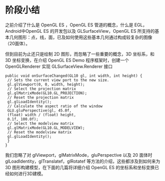 # 阶段小结  
  
之前介绍了什么是 OpenGL ES ，OpenGL ES 管道的概念，什么是 EGL，Android中OpenGL ES 的开发包以及 GLSurfaceView，OpenGL ES 所支持的基本几何图形：点，线，面，已及如何使用这些基本几何通过构成较复杂的图像（20面体）。

但到目前为止还只是绘制 2D 图形，而忽略了一些重要的概念，3D 坐标系，和 3D 坐标变换，在介绍 OpenGL ES Demo 程序框架时，创建一个 OpenGLRenderer 实现 GLSurfaceView.Renderer 接口

```
public void onSurfaceChanged(GL10 gl, int width, int height) {
 // Sets the current view port to the new size.
 gl.glViewport(0, 0, width, height);
 // Select the projection matrix
 gl.glMatrixMode(GL10.GL_PROJECTION);
 // Reset the projection matrix
 gl.glLoadIdentity();
 // Calculate the aspect ratio of the window
 GLU.gluPerspective(gl, 45.0f,
 (float) width / (float) height,
 0.1f, 100.0f);
 // Select the modelview matrix
 gl.glMatrixMode(GL10.GL_MODELVIEW);
 // Reset the modelview matrix
 gl.glLoadIdentity();
 }
}  
```  

我们忽略了对 glViewport，glMatrixMode，gluPerspective 以及 20 面体时 glLoadIdentity，glTranslatef，glRotatef 等方法的介绍，这些都涉及到如何来为 3D 图形构建模型，在下面的几篇将详细介绍 OpenGL ES 的坐标系和坐标变换已经如何进行3D建模。
